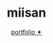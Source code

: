 <!-- Dark theme aesthetic README -->
<div align="center">
  <h1>miisan</h1>
  <p><a href="https://miisan-png.github.io/Miisan-Portfolio-Website/">portfolio ✦</a></p>
</div>

<br>

